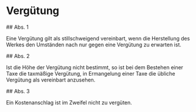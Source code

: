 # Vergütung



\#\# Abs. 1

 Eine Vergütung gilt als stillschweigend vereinbart, wenn die Herstellung des Werkes den Umständen nach nur gegen eine Vergütung zu erwarten ist.

\#\# Abs. 2

 Ist die Höhe der Vergütung nicht bestimmt, so ist bei dem Bestehen einer Taxe die taxmäßige Vergütung, in Ermangelung einer Taxe die übliche Vergütung als vereinbart anzusehen.

\#\# Abs. 3

 Ein Kostenanschlag ist im Zweifel nicht zu vergüten. 

